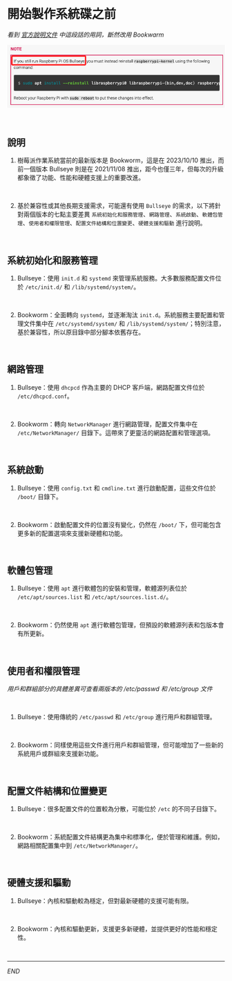 # 開始製作系統碟之前

_看到 [官方說明文件](https://www.raspberrypi.com/documentation/computers/os.html#introduction) 中這段話的用詞，斷然改用 Bookwarm_

![](images/img_122.png)

<br>

## 說明

1. 樹莓派作業系統當前的最新版本是 Bookworm，這是在 2023/10/10 推出，而前一個版本 Bullseye 則是在 2021/11/08 推出，距今也僅三年，但每次的升級都象徵了功能、性能和硬體支援上的重要改進。

<br>

2. 基於兼容性或其他長期支援需求，可能還有使用 `Bullseye` 的需求，以下將針對兩個版本的七點主要差異 `系統初始化和服務管理`、`網路管理`、`系統啟動`、`軟體包管理`、`使用者和權限管理`、`配置文件結構和位置變更`、`硬體支援和驅動` 進行說明。

<br>

## 系統初始化和服務管理

1. Bullseye：使用 `init.d` 和 `systemd` 來管理系統服務。大多數服務配置文件位於 `/etc/init.d/` 和 `/lib/systemd/system/`。

<br>

2. Bookworm：全面轉向 `systemd`，並逐漸淘汰 `init.d`。系統服務主要配置和管理文件集中在 `/etc/systemd/system/` 和 `/lib/systemd/system/`；特別注意，基於兼容性，所以原目錄中部分腳本依舊存在。

<br>

## 網路管理

1. Bullseye：使用 `dhcpcd` 作為主要的 DHCP 客戶端，網路配置文件位於 `/etc/dhcpcd.conf`。

<br>

2. Bookworm：轉向 `NetworkManager` 進行網路管理，配置文件集中在 `/etc/NetworkManager/` 目錄下。這帶來了更靈活的網路配置和管理選項。

<br>

## 系統啟動

1. Bullseye：使用 `config.txt` 和 `cmdline.txt` 進行啟動配置，這些文件位於 `/boot/` 目錄下。

<br>

2. Bookworm：啟動配置文件的位置沒有變化，仍然在 `/boot/` 下，但可能包含更多新的配置選項來支援新硬體和功能。

<br>

## 軟體包管理

1. Bullseye：使用 `apt` 進行軟體包的安裝和管理，軟體源列表位於 `/etc/apt/sources.list` 和 `/etc/apt/sources.list.d/`。

<br>

2. Bookworm：仍然使用 `apt` 進行軟體包管理，但預設的軟體源列表和包版本會有所更新。

<br>

## 使用者和權限管理

_用戶和群組部分的具體差異可查看兩版本的 /etc/passwd 和 /etc/group 文件_

<br>

1. Bullseye：使用傳統的 `/etc/passwd` 和 `/etc/group` 進行用戶和群組管理。

<br>

2. Bookworm：同樣使用這些文件進行用戶和群組管理，但可能增加了一些新的系統用戶或群組來支援新功能。

<br>

## 配置文件結構和位置變更

1. Bullseye：很多配置文件的位置較為分散，可能位於 `/etc` 的不同子目錄下。

<br>

2. Bookworm：系統配置文件結構更為集中和標準化，便於管理和維護。例如，網路相關配置集中到 `/etc/NetworkManager/`。

<br>

## 硬體支援和驅動

1. Bullseye：內核和驅動較為穩定，但對最新硬體的支援可能有限。

<br>

2. Bookworm：內核和驅動更新，支援更多新硬體，並提供更好的性能和穩定性。

<br>

___

_END_
